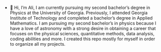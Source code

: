 - 👋 Hi, I’m Ali,
I am currently pursuing my second bachelor’s degree in Physics at the University of Georgia. Previously, I attended Georgia Institute of Technology and completed a 
bachelor’s degree in Applied Mathematics. I am pursuing my second bachelor’s in physics because I have a love of astronomy with a strong desire in obtaining a career
that focuses on the physical sciences, quantitative methods, data analysis, coding abilities and more. I created this repo mostly for myself in order to organize all my
projects.
